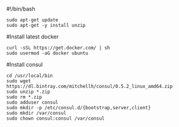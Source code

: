 #!/bin/bash

```
sudo apt-get update
sudo apt-get -y install unzip
```
#Install latest docker
```
curl -sSL https://get.docker.com/ | sh
sudo usermod -aG docker ubuntu
```
#Install consul
```
cd /usr/local/bin
sudo wget https://dl.bintray.com/mitchellh/consul/0.5.2_linux_amd64.zip
sudo unzip *.zip
sudo rm *.zip
sudo adduser consul
sudo mkdir -p /etc/consul.d/{bootstrap,server,client}
sudo mkdir /var/consul
sudo chown consul:consul /var/consul
```
